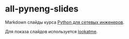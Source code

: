 # all-pyneng-slides

Markdown слайды курса [Python для сетевых инженеров](https://natenka.github.io/pyneng-online/).

Для показа слайдов используется [lookatme](https://github.com/d0c-s4vage/lookatme).
